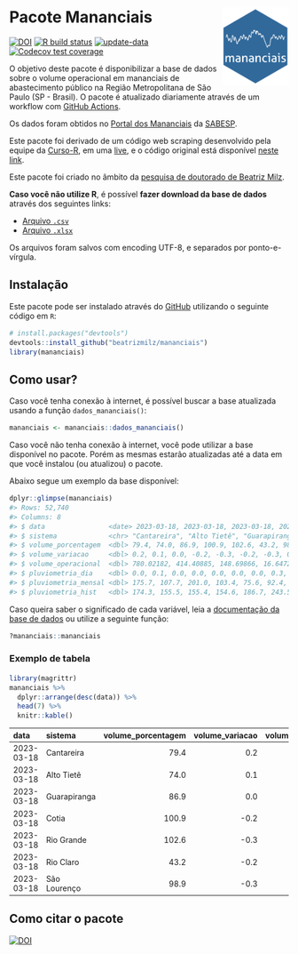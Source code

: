 
<!-- README.md is generated from README.Rmd. Please edit that file -->

# Pacote Mananciais <img src="man/figures/hexlogo.png" align="right" width = "120px"/>

<!-- badges: start -->

[![DOI](https://zenodo.org/badge/DOI/10.5281/zenodo.4733056.svg)](https://doi.org/10.5281/zenodo.4733056)
[![R build
status](https://github.com/beatrizmilz/mananciais/workflows/R-CMD-check/badge.svg)](https://github.com/beatrizmilz/mananciais/actions)
[![update-data](https://github.com/beatrizmilz/mananciais/actions/workflows/2-update_data.yaml/badge.svg)](https://github.com/beatrizmilz/mananciais/actions/workflows/2-update_data.yaml)
[![Codecov test
coverage](https://codecov.io/gh/beatrizmilz/mananciais/branch/master/graph/badge.svg)](https://codecov.io/gh/beatrizmilz/mananciais?branch=master)
<!-- badges: end -->

O objetivo deste pacote é disponibilizar a base de dados sobre o volume
operacional em mananciais de abastecimento público na Região
Metropolitana de São Paulo (SP - Brasil). O pacote é atualizado
diariamente através de um workflow com [GitHub
Actions](https://github.com/beatrizmilz/mananciais/actions).

Os dados foram obtidos no [Portal dos
Mananciais](http://mananciais.sabesp.com.br/Situacao) da
[SABESP](http://site.sabesp.com.br/site/Default.aspx).

Este pacote foi derivado de um código web scraping desenvolvido pela
equipe da [Curso-R](https://www.curso-r.com/), em uma
[live](https://youtu.be/jvZIxrMmOcQ), e o código original está
disponível [neste
link](https://github.com/curso-r/lives/blob/master/drafts/20200730_scraper_sabesp.R).

Este pacote foi criado no âmbito da [pesquisa de doutorado de Beatriz
Milz](https://beatrizmilz.github.io/tese/).

**Caso você não utilize R**, é possível **fazer download da base de
dados** através dos seguintes links:

- [Arquivo
  `.csv`](https://github.com/beatrizmilz/mananciais/raw/master/inst/extdata/mananciais.csv)
- [Arquivo
  `.xlsx`](https://github.com/beatrizmilz/mananciais/blob/master/inst/extdata/mananciais.xlsx?raw=true)

Os arquivos foram salvos com encoding UTF-8, e separados por
ponto-e-vírgula.

## Instalação

Este pacote pode ser instalado através do [GitHub](https://github.com/)
utilizando o seguinte código em `R`:

``` r
# install.packages("devtools")
devtools::install_github("beatrizmilz/mananciais")
library(mananciais)
```

## Como usar?

Caso você tenha conexão à internet, é possível buscar a base atualizada
usando a função `dados_mananciais()`:

``` r
mananciais <- mananciais::dados_mananciais() 
```

Caso você não tenha conexão à internet, você pode utilizar a base
disponível no pacote. Porém as mesmas estarão atualizadas até a data em
que você instalou (ou atualizou) o pacote.

Abaixo segue um exemplo da base disponível:

``` r
dplyr::glimpse(mananciais)
#> Rows: 52,740
#> Columns: 8
#> $ data                <date> 2023-03-18, 2023-03-18, 2023-03-18, 2023-03-18, 2…
#> $ sistema             <chr> "Cantareira", "Alto Tietê", "Guarapiranga", "Cotia…
#> $ volume_porcentagem  <dbl> 79.4, 74.0, 86.9, 100.9, 102.6, 43.2, 98.9, 79.2, …
#> $ volume_variacao     <dbl> 0.2, 0.1, 0.0, -0.2, -0.3, -0.2, -0.3, 0.3, 0.0, -…
#> $ volume_operacional  <dbl> 780.02182, 414.40885, 148.69866, 16.64726, 115.066…
#> $ pluviometria_dia    <dbl> 0.0, 0.1, 0.0, 0.0, 0.0, 0.0, 0.0, 0.3, 0.0, 0.0, …
#> $ pluviometria_mensal <dbl> 175.7, 107.7, 201.0, 103.4, 75.6, 92.4, 282.8, 175…
#> $ pluviometria_hist   <dbl> 174.3, 155.5, 155.4, 154.6, 186.7, 243.5, 196.8, 1…
```

Caso queira saber o significado de cada variável, leia a [documentação
da base de
dados](https://beatrizmilz.github.io/mananciais/reference/mananciais.html)
ou utilize a seguinte função:

``` r
?mananciais::mananciais
```

### Exemplo de tabela

``` r
library(magrittr)
mananciais %>% 
  dplyr::arrange(desc(data)) %>% 
  head(7) %>%
  knitr::kable()
```

| data       | sistema      | volume_porcentagem | volume_variacao | volume_operacional | pluviometria_dia | pluviometria_mensal | pluviometria_hist |
|:-----------|:-------------|-------------------:|----------------:|-------------------:|-----------------:|--------------------:|------------------:|
| 2023-03-18 | Cantareira   |               79.4 |             0.2 |          780.02182 |              0.0 |               175.7 |             174.3 |
| 2023-03-18 | Alto Tietê   |               74.0 |             0.1 |          414.40885 |              0.1 |               107.7 |             155.5 |
| 2023-03-18 | Guarapiranga |               86.9 |             0.0 |          148.69866 |              0.0 |               201.0 |             155.4 |
| 2023-03-18 | Cotia        |              100.9 |            -0.2 |           16.64726 |              0.0 |               103.4 |             154.6 |
| 2023-03-18 | Rio Grande   |              102.6 |            -0.3 |          115.06678 |              0.0 |                75.6 |             186.7 |
| 2023-03-18 | Rio Claro    |               43.2 |            -0.2 |            5.90815 |              0.0 |                92.4 |             243.5 |
| 2023-03-18 | São Lourenço |               98.9 |            -0.3 |           87.80351 |              0.0 |               282.8 |             196.8 |

## Como citar o pacote

[![DOI](https://zenodo.org/badge/DOI/10.5281/zenodo.4733056.svg)](https://doi.org/10.5281/zenodo.4733056)
